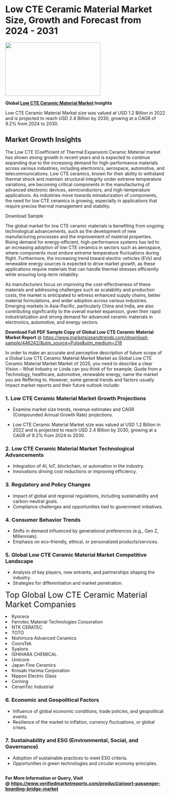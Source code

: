 <H1>Low CTE Ceramic Material Market Size, Growth and Forecast from 2024 - 2031</H1><img class="aligncenter size-medium wp-image-584254" src="https://thirdeyenews.in/wp-content/uploads/2024/09/Global-Market-Research-300x168.jpeg" alt="" width="300" height="168" /><p><strong>Global&nbsp;<a href="https://www.marketsizeandtrends.com/download-sample/446242/&amp;utm_source=Pulse&amp;utm_medium=218">Low CTE Ceramic Material Market</a> Insights</strong></p><p>Low CTE Ceramic Material Market size was valued at USD 1.2 Billion in 2022 and is projected to reach USD 2.4 Billion by 2030, growing at a CAGR of 9.2% from 2024 to 2030.</p><p><h2>Market Growth Insights</h2> <p>The Low CTE (Coefficient of Thermal Expansion) Ceramic Material market has shown strong growth in recent years and is expected to continue expanding due to the increasing demand for high-performance materials across various industries, including electronics, aerospace, automotive, and telecommunications. Low CTE ceramics, known for their ability to withstand thermal shock and maintain structural integrity under extreme temperature variations, are becoming critical components in the manufacturing of advanced electronic devices, semiconductors, and high-temperature applications. As industries move towards miniaturization of components, the need for low CTE ceramics is growing, especially in applications that require precise thermal management and stability.</p> <p>Download Sample</p> <p>The global market for low CTE ceramic materials is benefiting from ongoing technological advancements, such as the development of new manufacturing processes and the improvement of material properties. Rising demand for energy-efficient, high-performance systems has led to an increasing adoption of low CTE ceramics in sectors such as aerospace, where components must endure extreme temperature fluctuations during flight. Furthermore, the increasing trend toward electric vehicles (EVs) and renewable energy sources is expected to drive market growth, as these applications require materials that can handle thermal stresses efficiently while ensuring long-term reliability.</p> <p>As manufacturers focus on improving the cost-effectiveness of these materials and addressing challenges such as scalability and production costs, the market is anticipated to witness enhanced supply chains, better material formulations, and wider adoption across various industries. Emerging markets in Asia-Pacific, particularly China and India, are also contributing significantly to the overall market expansion, given their rapid industrialization and strong demand for advanced ceramic materials in electronics, automotive, and energy sectors.</p> <p></p><p><span class=""><strong>Download Full PDF Sample Copy of Global Low CTE Ceramic Material Market Report</strong> @ <a href="https://www.marketsizeandtrends.com/download-sample/446242/&amp;utm_source=Pulse&amp;utm_medium=218" target="_blank">https://www.marketsizeandtrends.com/download-sample/446242/&amp;utm_source=Pulse&amp;utm_medium=218</a></span></p><p>In order to make an accurate and perceptive description of future scope of a Global&nbsp;Low CTE Ceramic Material Market Market as Global&nbsp;Low CTE Ceramic Material Market Market of 2025, you need to describe a clear Vision &ndash; What Industry or Linda can you think of for example: Quote from a Technology, healthcare, automotive, renewable energy, name the market you are Reffering to. However, some general trends and factors usually impact market reports and their future outlook include:</p><h3>1.&nbsp;<strong>Low CTE Ceramic Material Market Growth Projections</strong></h3><ul><li>Examine market size trends, revenue estimates and CAGR (Compounded Annual Growth Rate) projections.</li><li><p>Low CTE Ceramic Material Market size was valued at USD 1.2 Billion in 2022 and is projected to reach USD 2.4 Billion by 2030, growing at a CAGR of 9.2% from 2024 to 2030.</p></li></ul><h3>2.&nbsp;<strong>Low CTE Ceramic Material Market Technological Advancements</strong></h3><ul><li>Integration of AI, IoT, blockchain, or automation in the industry.</li><li>Innovations driving cost reductions or improving efficiency.</li></ul><h3>3.&nbsp;<strong>Regulatory and Policy Changes</strong></h3><ul><li>Impact of global and regional regulations, including sustainability and carbon-neutral goals.</li><li>Compliance challenges and opportunities tied to government initiatives.</li></ul><h3>4.&nbsp;<strong>Consumer Behavior Trends</strong></h3><ul><li>Shifts in demand influenced by generational preferences (e.g., Gen Z, Millennials).</li><li>Emphasis on eco-friendly, ethical, or personalized products/services.</li></ul><h3>5.&nbsp;<strong>Global Low CTE Ceramic Material Market Competitive Landscape</strong></h3><ul><li>Analysis of key players, new entrants, and partnerships shaping the industry.</li><li>Strategies for differentiation and market penetration.</li></ul><p data-pm-slice="1 1 []"><span style="color: inherit; font-family: inherit; font-size: 25px;">Top Global Low CTE Ceramic Material Market Companies</span></p><div class="" data-test-id=""><p><li>Kyocera</li><li> Ferrotec Material Technologies Corporation</li><li> NTK CERATEC</li><li> TOTO</li><li> Nishimura Advanced Ceramics</li><li> CoorsTek</li><li> Syalons</li><li> ISHIHARA CHEMICAL</li><li> Umicore</li><li> Japan Fine Ceramics</li><li> Krosaki Harima Corporation</li><li> Nippon Electric Glass</li><li> Corning</li><li> CeramTec Industrial</li></p></div><h3>6.&nbsp;<strong>Economic and Geopolitical Factors</strong></h3><ul><li>Influence of global economic conditions, trade policies, and geopolitical events.</li><li>Resilience of the market to inflation, currency fluctuations, or global crises.</li></ul><h3>7.&nbsp;<strong>Sustainability and ESG (Environmental, Social, and Governance)</strong></h3><ul><li>Adoption of sustainable practices to meet ESG criteria.</li><li>Opportunities in green technologies and circular economy principles.</li></ul><h2><strong style="font-size: 14px;">For More Information or Query, Visit @&nbsp;</strong><a style="background-color: #ffffff; font-size: 14px;" href="https://www.marketsizeandtrends.com/report/low-cte-ceramic-material-market/" target="_blank">https://www.verifiedmarketreports.com/product/airport-passenger-boarding-bridge-market</a></h2>
